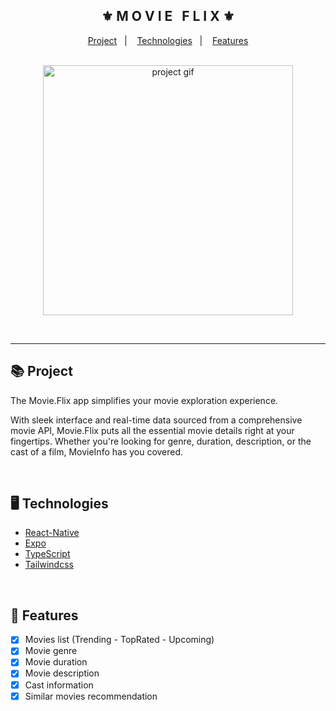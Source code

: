 <div align="center">
    <h2>⚜️ M O V I E &nbsp; F L I X ⚜️</h2>
</div>

<p align="center">
    <a href="#-project">Project</a>&nbsp;&nbsp;&nbsp;|&nbsp;&nbsp;&nbsp;
    <a href="#-technologies">Technologies</a>&nbsp;&nbsp;&nbsp;|&nbsp;&nbsp;&nbsp;
    <a href="#-features">Features</a>
</p>

<br/>

<div align="center">
    <img src="./.github/readme.gif" alt="project gif" height="400px"/>
</div>

<br/><hr/>

## 📚 Project

<p>The Movie.Flix app simplifies your movie exploration experience.</p>
<p>With sleek interface and real-time data sourced from a comprehensive movie API, Movie.Flix puts all the essential movie details right at your fingertips. Whether you're looking for genre, duration, description, or the cast of a film, MovieInfo has you covered.</p>

<br/>

## 🖥 Technologies

- [React-Native](https://reactnative.dev)
- [Expo](https://expo.dev)
- [TypeScript](https://www.typescriptlang.org/)
- [Tailwindcss](https://tailwindcss.com/)

<br/>

## 🧾 Features

- [x] Movies list (Trending - TopRated - Upcoming)
- [x] Movie genre
- [x] Movie duration
- [x] Movie description
- [x] Cast information
- [x] Similar movies recommendation
